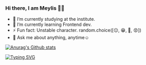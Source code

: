 ### Hi there, I am Meylis :man_technologist:

- 🔭 I’m currently studying at the institute.
- 🌱 I’m currently learning Frontend dev.
- ⚡ Fun fact: Unstable character. random.choice([😑️, 😁️, 🥺️, 😡️])
- 💬️ Ask me about anything, anytime☺️



[![Anurag's Github stats](https://github-readme-stats.vercel.app/api?username=sabi70&show_icons=true&theme=dark#gh-dark-mode-only)](https://github.com/anuraghazra/github-readme-stats)

[![Typing SVG](https://readme-typing-svg.demolab.com/?lines=Hi+there,+I+am+Meylis;Diving+into+captivating+world+of+web+development&center=true)](https://git.io/typing-svg)



